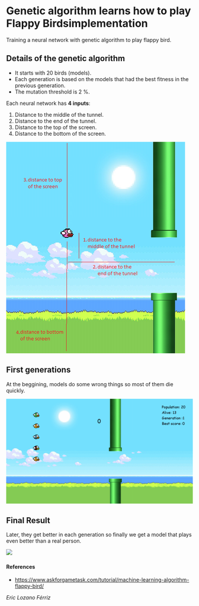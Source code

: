 # Genetic algorithm learns how to play Flappy Birdsimplementation
Training a neural network with genetic algorithm to play flappy bird.

## Details of the genetic algorithm
- It starts with 20 birds (models).
- Each generation is based on the models that had the best fitness in the previous generation.   
- The mutation threshold is 2 %.

Each neural network has **4 inputs**:
1. Distance to the middle of the tunnel.
2. Distance to the end of the tunnel.
3. Distance to the top of the screen.
4. Distance to the bottom of the screen.

![](readme_files/nn_inputs.png)

## First generations
At the beggining, models do some wrong things so most of them die quickly.

![](readme_files/first_generation.gif)

## Final Result
Later, they get better in each generation so finally we get a model that plays even better than a real person.

![](readme_files/perfect_generation.gif)


#### References
- https://www.askforgametask.com/tutorial/machine-learning-algorithm-flappy-bird/

*Eric Lozano Férriz*
